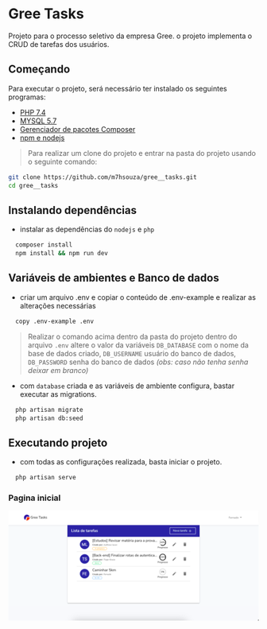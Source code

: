 # Gree Tasks

Projeto para o processo seletivo da empresa Gree. o projeto implementa o CRUD de tarefas dos usuários.

## Começando

Para executar o projeto, será necessário ter instalado os seguintes programas:
- [PHP 7.4](https://www.php.net/downloads.php)
- [MYSQL 5.7](https://www.mysql.com/downloads/)
- [Gerenciador de pacotes Composer](https://getcomposer.org/download/)
- [npm e nodejs](https://nodejs.org/en/download/)

> Para realizar um clone do projeto e entrar na pasta do projeto usando o seguinte comando:

```bash
git clone https://github.com/m7hsouza/gree__tasks.git
cd gree__tasks
```

## Instalando dependências

- instalar as dependências do `nodejs` e `php`

```bash
  composer install
  npm install && npm run dev
```

## Variáveis de ambientes e Banco de dados

- criar um arquivo .env e copiar o conteúdo de .env-example e realizar as alterações necessárias

```bash
  copy .env-example .env
```

> Realizar o comando acima dentro da pasta do projeto
> dentro do arquivo `.env` altere o valor da variáveis `DB_DATABASE` com o nome da base de dados criado, `DB_USERNAME` usuário do banco de dados, `DB_PASSWORD` senha do banco de dados *(obs: caso não tenha senha deixar em branco)*

- com `database` criada e as variáveis de ambiente configura, bastar executar as migrations.

```bash
  php artisan migrate
  php artisan db:seed
```

## Executando projeto

- com todas as configurações realizada, basta iniciar o projeto.
```bash
  php artisan serve
```

### Pagina inicial
![alt text](github/img/tela-inicial.png "Tela inicial")
